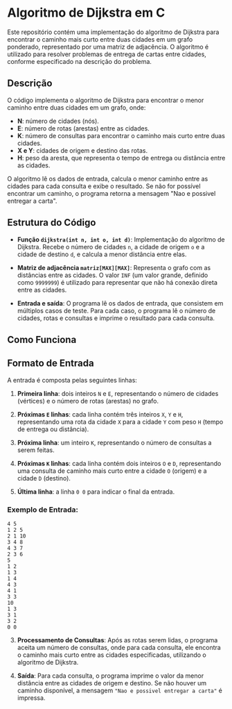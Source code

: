 # Algoritmo de Dijkstra em C

Este repositório contém uma implementação do algoritmo de Dijkstra para encontrar o caminho mais curto entre duas cidades em um grafo ponderado, representado por uma matriz de adjacência. O algoritmo é utilizado para resolver problemas de entrega de cartas entre cidades, conforme especificado na descrição do problema.

## Descrição

O código implementa o algoritmo de Dijkstra para encontrar o menor caminho entre duas cidades em um grafo, onde:

- **N**: número de cidades (nós).
- **E**: número de rotas (arestas) entre as cidades.
- **K**: número de consultas para encontrar o caminho mais curto entre duas cidades.
- **X e Y**: cidades de origem e destino das rotas.
- **H**: peso da aresta, que representa o tempo de entrega ou distância entre as cidades.

O algoritmo lê os dados de entrada, calcula o menor caminho entre as cidades para cada consulta e exibe o resultado. Se não for possível encontrar um caminho, o programa retorna a mensagem "Nao e possivel entregar a carta".

## Estrutura do Código

- **Função `dijkstra(int n, int o, int d)`**: Implementação do algoritmo de Dijkstra. Recebe o número de cidades `n`, a cidade de origem `o` e a cidade de destino `d`, e calcula a menor distância entre elas.
  
- **Matriz de adjacência `matriz[MAX][MAX]`**: Representa o grafo com as distâncias entre as cidades. O valor `INF` (um valor grande, definido como `9999999`) é utilizado para representar que não há conexão direta entre as cidades.

- **Entrada e saída**: O programa lê os dados de entrada, que consistem em múltiplos casos de teste. Para cada caso, o programa lê o número de cidades, rotas e consultas e imprime o resultado para cada consulta.

## Como Funciona

## Formato de Entrada

A entrada é composta pelas seguintes linhas:

1. **Primeira linha**: dois inteiros `N` e `E`, representando o número de cidades (vértices) e o número de rotas (arestas) no grafo.

2. **Próximas `E` linhas**: cada linha contém três inteiros `X`, `Y` e `H`, representando uma rota da cidade `X` para a cidade `Y` com peso `H` (tempo de entrega ou distância).

3. **Próxima linha**: um inteiro `K`, representando o número de consultas a serem feitas.

4. **Próximas `K` linhas**: cada linha contém dois inteiros `O` e `D`, representando uma consulta de caminho mais curto entre a cidade `O` (origem) e a cidade `D` (destino).

5. **Última linha**: a linha `0 0` para indicar o final da entrada.

### Exemplo de Entrada:

```plaintext
4 5
1 2 5
2 1 10
3 4 8
4 3 7
2 3 6
5
1 2
1 3
1 4
4 3
4 1
3 3
10
1 3
3 1
3 2
0 0
```

3. **Processamento de Consultas**:
   Após as rotas serem lidas, o programa aceita um número de consultas, onde para cada consulta, ele encontra o caminho mais curto entre as cidades especificadas, utilizando o algoritmo de Dijkstra.

4. **Saída**:
   Para cada consulta, o programa imprime o valor da menor distância entre as cidades de origem e destino. Se não houver um caminho disponível, a mensagem `"Nao e possivel entregar a carta"` é impressa.

